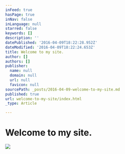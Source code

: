 ```yaml
---
inFeed: true
hasPage: true
inNav: false
inLanguage: null
starred: false
keywords: []
description: ''
datePublished: '2016-04-09T18:22:28.952Z'
dateModified: '2016-04-09T18:22:24.653Z'
title: Welcome to my site.
author: []
authors: []
publisher:
  name: null
  domain: null
  url: null
  favicon: null
sourcePath: _posts/2016-04-09-welcome-to-my-site.md
published: true
url: welcome-to-my-site/index.html
_type: Article

---
```

# Welcome to my site.
![](https://the-grid-user-content.s3-us-west-2.amazonaws.com/9fdeb93d-387a-4cfe-b90d-5cb9f50d4d0b.jpg)